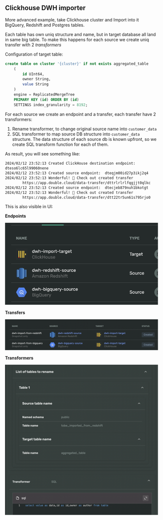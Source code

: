 ## Clickhouse DWH importer

More advanced example, take Clickhouse cluster and Import into it BigQuery, Redshift and Postgres tables.

Each table has own uniq structure and name, but in target database all land in same big table.
To make this happens for each source we create uniq transfer with 2 *transformers*

Configuration of target table:

```sql
create table on cluster '{cluster}' if not exists aggregated_table
    (
        id UInt64,
        owner String,
        value String
    ) 
    engine = ReplicatedMergeTree
    PRIMARY KEY (id) ORDER BY (id)
    SETTINGS index_granularity = 8192;
```

For each source we create an endpoint and a transfer, each transfer have 2 transformers:

1. Rename transformer, to change original source name into `customer_data`
2. SQL transformer to map source DB structure into `customer_data` structure. The data structure of each source db is known upfront, so we create SQL transform function for each of them. 

As result, you will see something like:

```shell
2024/02/12 23:52:13 Created ClickHouse destination endpoint:  dteso6lc65l99060nene
2024/02/12 23:52:13 Created source endpoint:  dteqjm00id27p3ikj2q4
2024/02/12 23:52:13 Wonderful! 🚀 Check out created transfer
        https://app.double.cloud/data-transfer/dttrlrlrlfqgjjt0qlkc
2024/02/12 23:52:13 Created source endpoint:  dtecjeb879nuh1bkotgt
2024/02/12 23:52:13 Wonderful! 🚀 Check out created transfer
        https://app.double.cloud/data-transfer/dtt22tr5un61s795rjo0
```

This is also visible in UI:

**Endpoints**

![endpoints.png](assets/endpoints.png)

**Transfers**

![endpoints.png](assets/transfers.png)


**Transformers**

![endpoints.png](assets/transformers.png)
